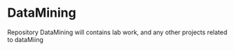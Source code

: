 # DataMining
Repository DataMining will contains lab work, and any other projects related to dataMiing
